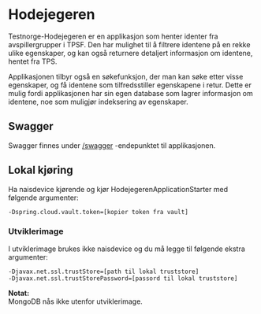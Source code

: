 # Hodejegeren
Testnorge-Hodejegeren er en applikasjon som henter identer fra avspillergrupper i TPSF. Den har mulighet til å filtrere 
identene på en rekke ulike egenskaper, og kan også returnere detaljert informasjon om identene, hentet fra TPS.

Applikasjonen tilbyr også en søkefunksjon, der man kan søke etter visse egenskaper, og få identene som tilfredsstiller 
egenskapene i retur. Dette er mulig fordi applikasjonen har sin egen database som lagrer informasjon om identene, noe 
som muligjør indeksering av egenskaper.

## Swagger
Swagger finnes under [/swagger](https://testnorge-hodejegeren.dev.intern.nav.no/swagger) -endepunktet til applikasjonen.
 
## Lokal kjøring
Ha naisdevice kjørende og kjør HodejegerenApplicationStarter med følgende argumenter:
```
-Dspring.cloud.vault.token=[kopier token fra vault]
```

### Utviklerimage
I utviklerimage brukes ikke naisdevice og du må legge til følgende ekstra argumenter:
```
-Djavax.net.ssl.trustStore=[path til lokal truststore]
-Djavax.net.ssl.trustStorePassword=[passord til lokal truststore]
```

**Notat:**  
MongoDB nås ikke utenfor utviklerimage.
